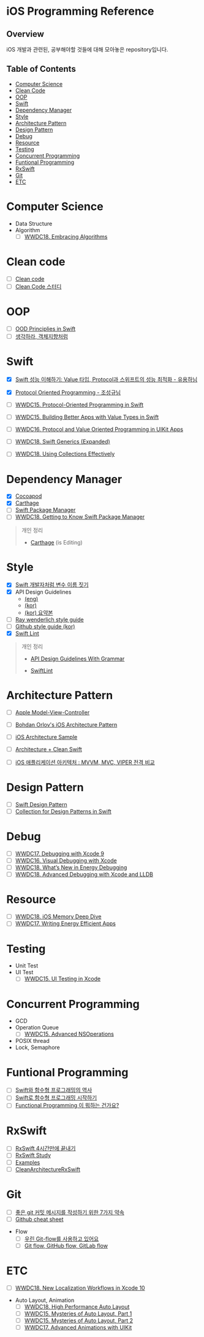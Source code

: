 # iOS Programming Reference

## Overview

iOS 개발과 관련된, 공부해야할 것들에 대해 모아놓은 repository입니다.

## Table of Contents

- [Computer Science](#Computer-Science)
- [Clean Code](#Clean-code)
- [OOP](#OOP)
- [Swift](#Swift)
- [Dependency Manager](#Dependency-Manager)
- [Style](#Style)
- [Architecture Pattern](#Architecture-Pattern)
- [Design Pattern](#Design-Pattern)
- [Debug](#Debug)
- [Resource](#Resource)
- [Testing](#Testing)
- [Concurrent Programming](#Concurrent-Programming)
- [Funtional Programming](#Funtional-Programming)
- [RxSwift](#RxSwift)
- [Git](#Git)
- [ETC](#ETC)

# Computer Science

- Data Structure
- Algorithm
  - [ ] [WWDC18. Embracing Algorithms](https://developer.apple.com/videos/play/wwdc2018/223/)

# Clean code

- [ ] [Clean code](https://g.co/kgs/JYnTVF)
- [ ] [Clean Code 스터디](https://github.com/Yooii-Studios/Clean-Code)

# OOP

- [ ] [OOD Principlies in Swift](https://github.com/ochococo/OOD-Principles-In-Swift)
- [ ] [생각하라, 객체지향처럼](http://woowabros.github.io/study/2016/07/07/think_object_oriented.html)

# Swift

- [x] [Swift 성능 이해하기: Value 타입, Protocol과 스위프트의 성능 최적화 - 유용하님](https://academy.realm.io/kr/posts/letswift-swift-performance/)
- [x] [Protocol Oriented Programming - 조성규님](https://www.slideshare.net/slideshow/embed_code/key/JnOqM0ODnB27EB)
- [ ] [WWDC15. Protocol-Oriented Programming in Swift](https://developer.apple.com/videos/play/wwdc2015/408/)
- [ ] [WWDC15. Building Better Apps with Value Types in Swift](https://developer.apple.com/videos/play/wwdc2015/414/)
- [ ] [WWDC16. Protocol and Value Oriented Programming in UIKit Apps](https://developer.apple.com/videos/play/wwdc2016/419/)
- [ ] [WWDC18. Swift Generics (Expanded)](https://developer.apple.com/videos/play/wwdc2018/406/)
- [ ] [WWDC18. Using Collections Effectively](https://developer.apple.com/videos/play/wwdc2018/229/)


# Dependency Manager

- [x] [Cocoapod](https://github.com/CocoaPods/CocoaPods)
- [x] [Carthage](https://github.com/Carthage/Carthage)
- [ ] [Swift Package Manager](https://github.com/apple/swift-package-manager)
- [ ] [WWDC18. Getting to Know Swift Package Manager](https://developer.apple.com/videos/play/wwdc2018/411/)

> 개인 정리
>
> - [Carthage](Dependency_Manager/Carthage.md) (is Editing)

# Style

- [x] [Swift 개발자처럼 변수 이름 짓기](https://soojin.ro/blog/english-for-developers-swift)
- [x] API Design Guidelines
   - [(eng)](https://swift.org/documentation/api-design-guidelines/)
   - [(kor)](https://minsone.github.io/swift-internals/api-design-guidelines/?utm_source=soojinro&utm_medium=referral)
   - [(kor) 요약본](https://soojin.ro/blog/swift-api-design-guidelines-abbr)
- [ ] [Ray wenderlich style guide](https://github.com/raywenderlich/swift-style-guide)
- [ ] [Github style guide (kor)](https://github.com/minsOne/swift-style-guide/blob/master/README_KR.md)
- [x] [Swift Lint](https://github.com/realm/SwiftLint)   

> 개인 정리
>
> - [API Design Guidelines With Grammar](Style/API_Design_Guidelines_With_Grammar.md)
>
> - [SwiftLint](Style/SwiftLint.md)

# Architecture Pattern

- [ ] [Apple Model-View-Controller](https://developer.apple.com/library/archive/documentation/General/Conceptual/DevPedia-CocoaCore/MVC.html)

- [ ] [Bohdan Orlov's iOS Architecture Pattern](https://medium.com/ios-os-x-development/ios-architecture-patterns-ecba4c38de52)
- [ ] [iOS Architecture Sample](https://github.com/giftbott/iOS-Architecture-Sample)
- [ ] [Architecture + Clean Swift](https://tv.naver.com/v/4980400)
- [ ] [iOS 애플리케이션 아키텍처 : MVVM, MVC, VIPER 전격 비교](https://academy.realm.io/kr/posts/krzysztof-zablocki-mDevCamp-ios-architecture-mvvm-mvc-viper/)

# Design Pattern

- [ ] [Swift Design Pattern](https://github.com/ochococo/Design-Patterns-In-Swift)
- [ ] [Collection for Design Patterns in Swift](https://medium.com/swiftworld/collection-for-design-patterns-in-swift-67265359aa47)

# Debug

- [ ] [WWDC17. Debugging with Xcode 9](https://developer.apple.com/videos/play/wwdc2017/404/)
- [ ] [WWDC16. Visual Debugging with Xcode](https://developer.apple.com/videos/play/wwdc2016/410/)
- [ ] [WWDC18. What’s New in Energy Debugging](https://developer.apple.com/videos/play/wwdc2018/228/)
- [ ] [WWDC18. Advanced Debugging with Xcode and LLDB](https://developer.apple.com/videos/play/wwdc2018/412/)

# Resource

- [ ] [WWDC18. iOS Memory Deep Dive](https://developer.apple.com/videos/play/wwdc2018/416/)
- [ ] [WWDC17. Writing Energy Efficient Apps](https://developer.apple.com/videos/play/wwdc2017/238/)

# Testing

- Unit Test
- UI Test
  - [ ] [WWDC15. UI Testing in Xcode](https://developer.apple.com/videos/play/wwdc2015/406/)

# Concurrent Programming

- GCD
- Operation Queue
  - [ ] [WWDC15. Advanced NSOperations](https://developer.apple.com/videos/play/wwdc2015/226/)
- POSIX thread
- Lock, Semaphore

# Funtional Programming
- [ ] [Swift와 함수형 프로그래밍의 역사](https://academy.realm.io/kr/posts/tryswift-rob-napier-swift-legacy-functional-programming/)
- [ ] [Swift로 함수형 프로그래밍 시작하기](https://www.youtube.com/watch?v=H9aCQt2SPpQ)
- [ ] [Functional Programming 이 뭐하는 건가요?](https://www.youtube.com/watch?time_continue=2&v=HZkqMiwT-5A)

# RxSwift

- [ ] [RxSwift 4시간만에 끝내기](https://www.youtube.com/watch?v=w5Qmie-GbiA&list=PL03rJBlpwTaAh5zfc8KWALc3ADgugJwjq)
- [ ] [RxSwift Study](https://github.com/fimuxd/RxSwift)
- [ ] [Examples](https://github.com/DroidsOnRoids/RxSwiftExamples)
- [ ] [CleanArchitectureRxSwift](https://github.com/sergdort/CleanArchitectureRxSwift)

# Git

- [ ] [좋은 git 커밋 메시지를 작성하기 위한 7가지 약속](https://meetup.toast.com/posts/106)
- [ ] [Github cheat sheet](https://github.com/tiimgreen/github-cheat-sheet)
- Flow
  - [ ] [우린 Git-flow를 사용하고 있어요](http://woowabros.github.io/experience/2017/10/30/baemin-mobile-git-branch-strategy.html)
  - [ ] [Git flow, GitHub flow, GitLab flow](https://ujuc.github.io/2015/12/16/git-flow-github-flow-gitlab-flow/)

# ETC

- [ ] [WWDC18. New Localization Workflows in Xcode 10](https://developer.apple.com/videos/play/wwdc2018/404/)
- Auto Layout, Animation
  - [ ] [WWDC18. High Performance Auto Layout](https://developer.apple.com/videos/play/wwdc2018/220/)
  - [ ] [WWDC15. Mysteries of Auto Layout, Part 1](https://developer.apple.com/videos/play/wwdc2015/218/)
  - [ ] [WWDC15. Mysteries of Auto Layout, Part 2](https://developer.apple.com/videos/play/wwdc2015/219/)
  - [ ] [WWDC17. Advanced Animations with UIKit](https://developer.apple.com/videos/play/wwdc2017/230/)